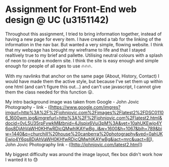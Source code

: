 # Assignment for Front-End web design @ UC (u3151142)

Throughout this assignment, I tried to bring information together, instead of having a new page for every item. I have created a tab for the linking of the information in the nav bar. But wanted a very simple, flowing website. I think that my webpage has brought my wireframe to life and that I stayed realtively true to my brief and pallette. Utilising neutral colours with a splash of neon to create a modern site. I think the site is easy enough and simple enough for people of all ages to use :fire::fire::fire:. 

With my navlinks that anchor on the same page (About, History, Contact) I would have made them the active style, but because I've set them up within one html (and can't figure this out...) and can't use javascript, I cannot give them the class needed for this function :stuck_out_tongue:.

My intro background image was taken from Google - John Jovic Photography - link - ([https://www.google.com/imgres?imgurl=http%3A%2F%2Fjohnjovic.com%2Fimages%2Flatest2%2FDSC01106_1600wm.jpg&imgrefurl=http%3A%2F%2Fjohnjovic.com%2Flatest2.html&docid=0vL5U35rpFvwkM&tbnid=4JIspix6Vui3pM%3A&vet=10ahUKEwjo4Y6qs8DjAhVaWH0KHfwRDicQMwhIKAYwBg..i&w=1600&h=1067&bih=789&biw=1440&q=churchill%20house%20canberra%20photography&ved=0ahUKEwjo4Y6qs8DjAhVaWH0KHfwRDicQMwhIKAYwBg&iact=mrc&uact=8]), John Jovic Photography link - ([http://johnjovic.com/latest2.html])

My biggest difficulty was around the image layout, flex box didn't work how I wanted it to :sweat:

